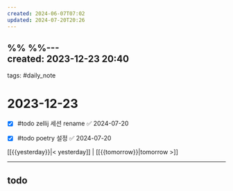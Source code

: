```yaml
---
created: 2024-06-07T07:02
updated: 2024-07-20T20:26
---
```

%%  %%---  
created: 2023-12-23 20:40  
---  
tags: #daily_note  
  
# 2023-12-23  
- [x] #todo zellij 세션 rename ✅ 2024-07-20
- [x] #todo poetry 설정 ✅ 2024-07-20
  
  
[[{{yesterday}}|< yesterday]] | [[{{tomorrow}}|tomorrow >]]  
  
---  
## todo
```tasks  
```